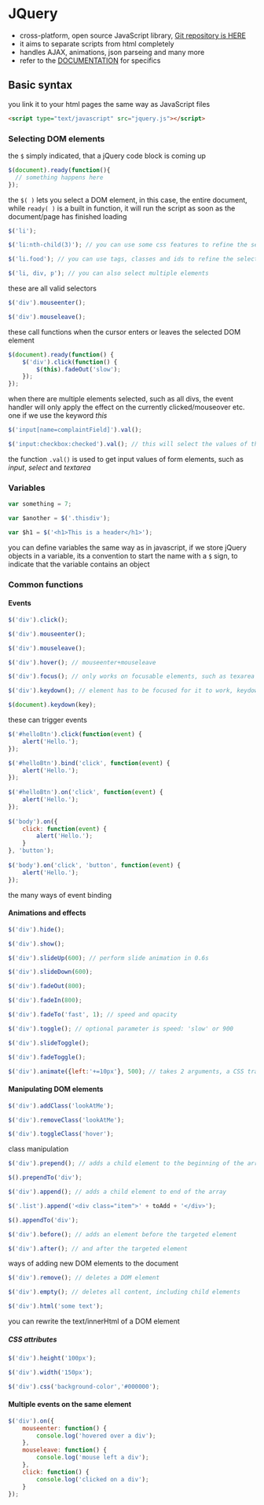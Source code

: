 # JQuery

- cross-platform, open source JavaScript library, [Git repository is HERE](https://github.com/jquery/jquery)
- it aims to separate scripts from html completely
- handles AJAX, animations, json parseing and many more
- refer to the [DOCUMENTATION](http://learn.jquery.com/) for specifics

## Basic syntax

you link it to your html pages the same way as JavaScript files

```html
<script type="text/javascript" src="jquery.js"></script>
```

### Selecting DOM elements

the `$` simply indicated, that a jQuery code block is coming up

```javascript
$(document).ready(function(){
  // something happens here
});
```

the `$( )` lets you select a DOM element, in this case, the entire document, while `ready( )` is a built in function, it will run the script as soon as the document/page has finished loading

```javascript
$('li');

$('li:nth-child(3)'); // you can use some css features to refine the selection

$('li.food'); // you can use tags, classes and ids to refine the selection

$('li, div, p'); // you can also select multiple elements
```

these are all valid selectors

```javascript
$('div').mouseenter();
```

```javascript
$('div').mouseleave();
```

these call functions when the cursor enters or leaves the selected DOM element

```javascript
$(document).ready(function() {
    $('div').click(function() {
        $(this).fadeOut('slow');
    });
});
```

when there are multiple elements selected, such as all divs, the event handler will only apply the effect on the currently clicked/mouseover etc. one if we use the keyword *this*

```javascript
$('input[name=complaintField]').val();

$('input:checkbox:checked').val(); // this will select the values of the the checked checkboxes
```

the function `.val()` is used to get input values of form elements, such as *input*, *select* and *textarea*

### Variables

```javascript
var something = 7;

var $another = $('.thisdiv');

var $h1 = $('<h1>This is a header</h1>');
```

you can define variables the same way as in javascript, if we store jQuery objects in a variable, its a convention to start the name with a `$` sign, to indicate that the variable contains an object

### Common functions

#### Events

```javascript
$('div').click();

$('div').mouseenter();

$('div').mouseleave();

$('div').hover(); // mouseenter+mouseleave

$('div').focus(); // only works on focusable elements, such as texarea or input fields

$('div').keydown(); // element has to be focused for it to work, keydown can be put on the document as well, optional one argument to determine which key was pressed

$(document).keydown(key);
```

these can trigger events

```javascript
$('#helloBtn').click(function(event) {
    alert('Hello.');
});

$('#helloBtn').bind('click', function(event) {
    alert('Hello.');
});
 
$('#helloBtn').on('click', function(event) {
    alert('Hello.');
});
 
$('body').on({
    click: function(event) {
        alert('Hello.');
    }
}, 'button');
 
$('body').on('click', 'button', function(event) {
    alert('Hello.');
});
```

the many ways of event binding

#### Animations and effects

```javascript
$('div').hide();

$('div').show();

$('div').slideUp(600); // perform slide animation in 0.6s

$('div').slideDown(600);

$('div').fadeOut(800);

$('div').fadeIn(800);

$('div').fadeTo('fast', 1); // speed and opacity

$('div').toggle(); // optional parameter is speed: 'slow' or 900

$('div').slideToggle();

$('div').fadeToggle();

$('div').animate({left:'+=10px'}, 500); // takes 2 arguments, a CSS transformation, and the time it takes to perform it, here 0.5s
```

#### Manipulating DOM elements

```javascript
$('div').addClass('lookAtMe');

$('div').removeClass('lookAtMe');

$('div').toggleClass('hover');
```

class manipulation

```javascript
$('div').prepend(); // adds a child element to the beginning of the array

$().prependTo('div');

$('div').append(); // adds a child element to end of the array

$('.list').append('<div class="item">' + toAdd + '</div>');

$().appendTo('div');

$('div').before(); // adds an element before the targeted element

$('div').after(); // and after the targeted element
```

ways of adding new DOM elements to the document

```javascript
$('div').remove(); // deletes a DOM element

$('div').empty(); // deletes all content, including child elements
```

```javascript
$('div').html('some text');
```

you can rewrite the text/innerHtml of a DOM element

##### CSS attributes

```javascript
$('div').height('100px');

$('div').width('150px');

$('div').css('background-color','#000000');
```

#### Multiple events on the same element

```javascript
$('div').on({
    mouseenter: function() {
        console.log('hovered over a div');
    },
    mouseleave: function() {
        console.log('mouse left a div');
    },
    click: function() {
        console.log('clicked on a div');
    }
});
```

